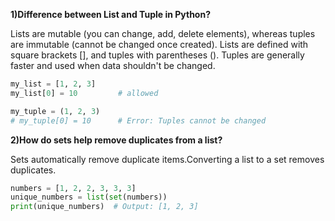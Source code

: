                                   
**1)Difference between List and Tuple in Python?**
  
  Lists are mutable (you can change, add, delete elements), whereas tuples are immutable (cannot be changed once created).
  Lists are defined with square brackets [], and tuples with parentheses ().
  Tuples are generally faster and used when data shouldn't be changed.


 ```python
 my_list = [1, 2, 3]
 my_list[0] = 10         # allowed

 my_tuple = (1, 2, 3)
 # my_tuple[0] = 10      # Error: Tuples cannot be changed
```

**2)How do sets help remove duplicates from a list?**

  Sets automatically remove duplicate items.Converting a list to a set removes duplicates.

  ```python
  numbers = [1, 2, 2, 3, 3, 3]
  unique_numbers = list(set(numbers))
  print(unique_numbers)  # Output: [1, 2, 3]
  ```
   

